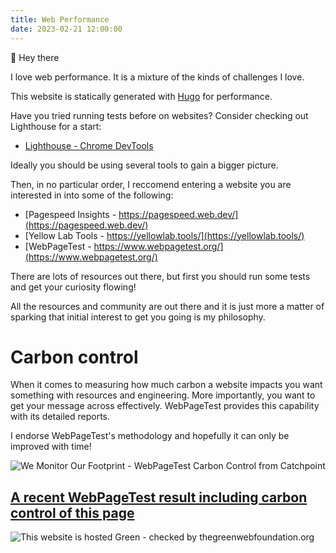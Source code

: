 ```yaml
---
title: Web Performance
date: 2023-02-21 12:00:00
---
```


👋 Hey there

I love web performance. It is a mixture of the kinds of challenges I love.

This website is statically generated with [Hugo](https://gohugo.io/) for performance.

Have you tried running tests before on websites? Consider checking out Lighthouse for a start:

* [Lighthouse - Chrome DevTools](https://developer.chrome.com/docs/lighthouse/overview/#devtools)

Ideally you should be using several tools to gain a bigger picture. 

Then, in no particular order, I reccomend entering a website you are interested in into some of the following:

* [Pagespeed Insights - https://pagespeed.web.dev/](https://pagespeed.web.dev/)
* [Yellow Lab Tools - https://yellowlab.tools/](https://yellowlab.tools/)
* [WebPageTest - https://www.webpagetest.org/](https://www.webpagetest.org/)

There are lots of resources out there, but first you should run some tests and get your curiosity flowing!

All the resources and community are out there and it is just more a matter of sparking that initial interest to get you going is my philosophy. 

# Carbon control 

When it comes to measuring how much carbon a website impacts you want something with resources and engineering. More importantly, you want to get your message across effectively. WebPageTest provides this capability with its detailed reports.

I endorse WebPageTest's methodology and hopefully it can only be improved with time!

![We Monitor Our Footprint - WebPageTest Carbon Control from Catchpoint](/carbon-control.png)

## [A recent WebPageTest result including carbon control of this page](https://www.webpagetest.org/result/230514_AiDc7A_3MK/)

<img src="https://api.thegreenwebfoundation.org/greencheckimage/www.morganwebdev.org?nocache=true" alt="This website is hosted Green - checked by thegreenwebfoundation.org">